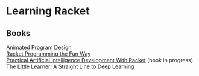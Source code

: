 # Learning Racket 

## Books
[Animated Program Design](https://link.springer.com/book/10.1007/978-3-031-04317-8)  
[Racket Programming the Fun Way](https://nostarch.com/racket-programming-fun-way)  
[Practical Artificial Intelligence Development With Racket](https://leanpub.com/racket-ai/read) (book in progress)  
[The Little Learner: A Straight Line to Deep Learning](https://mitpress.mit.edu/9780262546379/the-little-learner/)  

